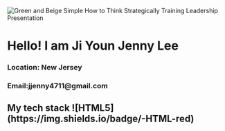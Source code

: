 
![Green and Beige Simple How to Think Strategically Training Leadership Presentation](https://user-images.githubusercontent.com/57854947/176602633-7d6c72e9-efa9-4cb2-9706-8b294b2f1303.png)
<div>
  <h1>Hello! I am Ji Youn Jenny Lee</h1>
  <h3>Location: New Jersey</h3>
  <h3>Email:jjenny4711@gmail.com</h3>
</div>
<h2>My tech stack</2>
![HTML5](https://img.shields.io/badge/-HTML-red)

